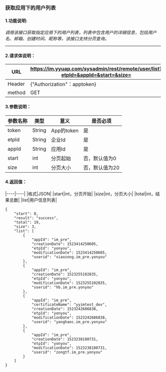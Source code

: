 ### 获取应用下的用户列表

#### 1.功能说明:
*调用该接口获取指定应用下的用户列表，列表中包含用户的详细信息，包括用户名、邮箱、创建时间、昵称等，该接口支持分页查询。*
***

#### 2.请求体说明：


|URL|https://im.yyuap.com/sysadmin/rest/remote/user/list?etpId=&appId=&start=&size=|
|----|----|
|Header|{"Authorization"：apptoken}|
|method|GET|

#### 3.参数说明：

|参数名称|类型|意义|是否必须|
|----|----|----|----|
|token|String|App的token|是|
|etpId|String|企业Id|是|
|appId|String|应用Id|是|
|start|int|分页起始|否，默认值为0|
|size|int|分页大小|否，默认值为20|


#### 4.返回值：

|----|----|
|格式|JSON|
|start|int，分页开始|
|size|int，分页大小|
|total|int，结果总数|
|list|用户信息列表|

	{
    	"start": 0,
    	"result": "success",
    	"total": 19,
    	"size": 3,
    	"list": [
    	    {
    	        "appId": "im_pre",
    	        "creationDate": 1523414250605,
    	        "etpId": "yonyou",
    	        "modificationDate": 1523414250605,
    	        "userid": "xiaozong.im_pre.yonyou"
    	    },
    	    {
    	        "appId": "im_pre",
    	        "creationDate": 1523255102835,
    	        "etpId": "yonyou",
    	        "modificationDate": 1523255102835,
    	        "userid": "hb.im_pre.yonyou"
    	    },
    	    {
    	        "appId": "im_pre",
    	        "certificateName": "yyimtest_dev",
    	        "creationDate": 1523242686838,
    	        "etpId": "yonyou",
    	        "modificationDate": 1523242686838,
    	        "userid": "yanghaoc.im_pre.yonyou"
    	    },
    	    {
    	        "appId": "im_pre",
    	        "creationDate": 1523238180731,
    	        "etpId": "yonyou",
    	        "modificationDate": 1523238180731,
    	        "userid": "zongtf.im_pre.yonyou"
    	    }
    	]
	}	



